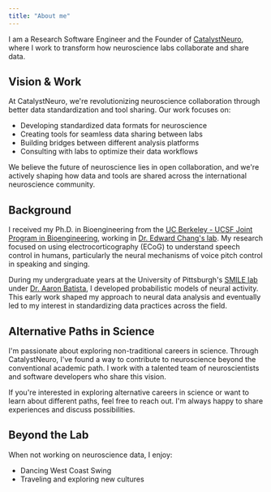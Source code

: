 ```yaml
---
title: "About me"
---
```


I am a Research Software Engineer and the Founder of [CatalystNeuro](http://catalystneuro.com), where I work to transform how neuroscience labs collaborate and share data.

## Vision & Work

At CatalystNeuro, we're revolutionizing neuroscience collaboration through better data standardization and tool sharing. Our work focuses on:

- Developing standardized data formats for neuroscience
- Creating tools for seamless data sharing between labs
- Building bridges between different analysis platforms
- Consulting with labs to optimize their data workflows

We believe the future of neuroscience lies in open collaboration, and we're actively shaping how data and tools are shared across the international neuroscience community.

## Background

I received my Ph.D. in Bioengineering from the [UC Berkeley - UCSF Joint Program in Bioengineering](http://bioegrad.berkeley.edu/), working in [Dr. Edward Chang's lab](http://changlab.ucsf.edu/). My research focused on using electrocorticography (ECoG) to understand speech control in humans, particularly the neural mechanisms of voice pitch control in speaking and singing.

During my undergraduate years at the University of Pittsburgh's [SMILE lab](https://smile.pitt.edu/) under [Dr. Aaron Batista](https://www.engineering.pitt.edu/AaronBatista/), I developed probabilistic models of neural activity. This early work shaped my approach to neural data analysis and eventually led to my interest in standardizing data practices across the field.

## Alternative Paths in Science

I'm passionate about exploring non-traditional careers in science. Through CatalystNeuro, I've found a way to contribute to neuroscience beyond the conventional academic path. I work with a talented team of neuroscientists and software developers who share this vision.

If you're interested in exploring alternative careers in science or want to learn about different paths, feel free to reach out. I'm always happy to share experiences and discuss possibilities.

## Beyond the Lab

When not working on neuroscience data, I enjoy:
- Dancing West Coast Swing
- Traveling and exploring new cultures